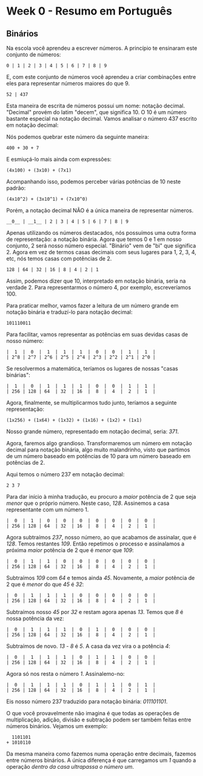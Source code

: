 # Week 0 - Resumo em Português

## Binários

Na escola você aprendeu a escrever números. A princípio te ensinaram este conjunto de números:  

```
0 | 1 | 2 | 3 | 4 | 5 | 6 | 7 | 8 | 9
```

E, com este conjunto de números você aprendeu a criar combinações entre eles para representar números maiores do que 9.  

```
52 | 437
```

Esta maneira de escrita de números possui um nome: notação decimal. "Decimal" provém do latim "decem", que significa 10. O 10 é um número bastante especial na notação decimal. Vamos analisar o número 437 escrito em notação decimal:  

Nós podemos quebrar este número da seguinte maneira:  

```
400 + 30 + 7
```

E esmiuçá-lo mais ainda com expressões:  

```
(4x100) + (3x10) + (7x1)
```

Acompanhando isso, podemos perceber várias potências de 10 neste padrão:  

```
(4x10^2) + (3x10^1) + (7x10^0)
```

Porém, a notação decimal NÃO é a única maneira de representar números.  

```
__0__ | __1__ | 2 | 3 | 4 | 5 | 6 | 7 | 8 | 9
```

Apenas utilizando os números destacados, nós possuímos uma outra forma de representação: a notação binária. Agora que temos 0 e 1 em nosso conjunto, 2 será nosso número especial. "Binário" vem de "bi" que significa 2. Agora em vez de termos casas decimais com seus lugares para 1, 2, 3, 4, etc, nós temos casas com potências de 2.

```
128 | 64 | 32 | 16 | 8 | 4 | 2 | 1
```

Assim, podemos dizer que 10, interpretado em notação binária, seria na verdade 2. Para representarmos o número 4, por exemplo, escreveríamos 100.  

Para praticar melhor, vamos fazer a leitura de um número grande em notação binária e traduzí-lo para notação decimal:  

```
101110011
```

Para facilitar, vamos representar as potências em suas devidas casas de nosso número:  

```
|  1  |  0  |  1  |  1  |  1  |  0  |  0  |  1  |  1  |
| 2^8 | 2^7 | 2^6 | 2^5 | 2^4 | 2^3 | 2^2 | 2^1 | 2^0 |
```

Se resolvermos a matemática, teríamos os lugares de nossas "casas binárias":  

```
|  1  |  0  |  1  |  1  |  1  |  0  |  0  |  1  |  1  |
| 256 | 128 | 64  | 32  | 16  |  8  |  4  |  2  |  1  |
```

Agora, finalmente, se multiplicarmos tudo junto, teríamos a seguinte representação:  

```
(1x256) + (1x64) + (1x32) + (1x16) + (1x2) + (1x1)
```

Nosso grande número, representado em notação decimal, seria: *371*.  

Agora, faremos algo grandioso. Transformaremos um número em notação decimal para notação binária, algo muito malandrinho, visto que partimos de um número baseado em potências de 10 para um número baseado em potências de 2.  

Aqui temos o número 237 em notação decimal:

```
2 3 7
```

Para dar início à minha tradução, eu procuro a *maior* potência de 2 que seja *menor* que o próprio número. Neste caso, *128*. Assinemos a casa representante com um número 1.  

```
|  0  |  1  |  0  |  0  |  0  |  0  |  0  |  0  |  0  |
| 256 | 128 | 64  | 32  | 16  |  8  |  4  |  2  |  1  |
```

Agora subtraímos *237*, nosso número, ao que acabamos de assinalar, que é *128*. Temos restantes *109*. Então repetimos o processo e assinalamos a próxima *maior* potência de 2 que é *menor* que *109*:  

```
|  0  |  1  |  1  |  0  |  0  |  0  |  0  |  0  |  0  |
| 256 | 128 | 64  | 32  | 16  |  8  |  4  |  2  |  1  |
```

Subtraímos *109* com *64* e temos ainda *45*. Novamente, a *maior* potência de 2 que é *menor* do que *45* é *32*:  

```
|  0  |  1  |  1  |  1  |  0  |  0  |  0  |  0  |  0  |
| 256 | 128 | 64  | 32  | 16  |  8  |  4  |  2  |  1  |
```

Subtraímos nosso *45* por *32* e restam agora apenas *13*. Temos que *8* é nossa potência da vez:  

```
|  0  |  1  |  1  |  1  |  0  |  1  |  0  |  0  |  0  |
| 256 | 128 | 64  | 32  | 16  |  8  |  4  |  2  |  1  |
```

Subtraímos de novo. *13* - *8* é *5*. A casa da vez vira o a potência *4*:  

```
|  0  |  1  |  1  |  1  |  0  |  1  |  1  |  0  |  0  |
| 256 | 128 | 64  | 32  | 16  |  8  |  4  |  2  |  1  |
```

Agora só nos resta o número *1*. Assinalemo-no:  

```
|  0  |  1  |  1  |  1  |  0  |  1  |  1  |  0  |  1  |
| 256 | 128 | 64  | 32  | 16  |  8  |  4  |  2  |  1  |
```

Eis nosso número 237 traduzido para notação binária: *011101101*.  

O que você provavelmente não imagina é que todas as operações de multiplicação, adição, divisão e subtração podem ser também feitas entre números binários. Vejamos um exemplo:  

```
  1101101
+ 1010110
```

Da mesma maneira como fazemos numa operação entre decimais, fazemos entre números binários. A única diferença é que carregamos um *1* quando a operação *dentro da casa ultrapassa o número um*.  